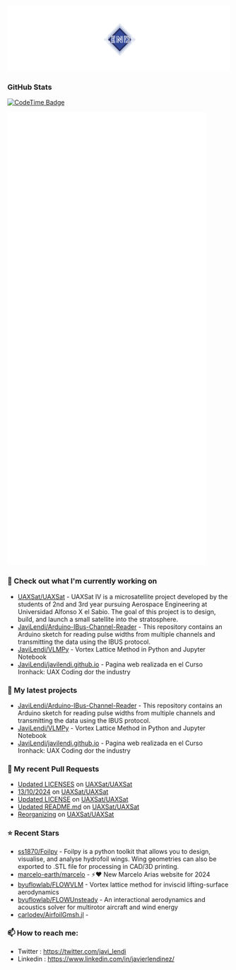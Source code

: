 <p align="center"><img src="https://github.com/JaviLendi/JaviLendi/blob/8b092c87149dd909d30b5835611e526b4a3b976d/logo.png" /></p>

### GitHub Stats

[![CodeTime Badge](https://img.shields.io/endpoint?style=for-the-badge&color=222&url=https%3A%2F%2Fapi.codetime.dev%2Fshield%3Fid%3D25485%26project%3D%26in=0)](https://codetime.dev)

<p align="left"><img src="https://raw.githubusercontent.com/JaviLendi/JaviLendi/main/github-metrics.svg" /></p>

### 👷 Check out what I'm currently working on

- [UAXSat/UAXSat](https://github.com/UAXSat/UAXSat) - UAXSat IV is a microsatellite project developed by the students of 2nd and 3rd year pursuing Aerospace Engineering at Universidad Alfonso X el Sabio. The goal of this project is to design, build, and launch a small satellite into the stratosphere.
- [JaviLendi/Arduino-IBus-Channel-Reader](https://github.com/JaviLendi/Arduino-IBus-Channel-Reader) - This repository contains an Arduino sketch for reading pulse widths from multiple channels and transmitting the data using the IBUS protocol. 
- [JaviLendi/VLMPy](https://github.com/JaviLendi/VLMPy) - Vortex Lattice Method in Python and Jupyter Notebook
- [JaviLendi/javilendi.github.io](https://github.com/JaviLendi/javilendi.github.io) - Pagina web realizada en el Curso Ironhack: UAX Coding dor the industry
### 🌱 My latest projects

- [JaviLendi/Arduino-IBus-Channel-Reader](https://github.com/JaviLendi/Arduino-IBus-Channel-Reader) - This repository contains an Arduino sketch for reading pulse widths from multiple channels and transmitting the data using the IBUS protocol. 
- [JaviLendi/VLMPy](https://github.com/JaviLendi/VLMPy) - Vortex Lattice Method in Python and Jupyter Notebook
- [JaviLendi/javilendi.github.io](https://github.com/JaviLendi/javilendi.github.io) - Pagina web realizada en el Curso Ironhack: UAX Coding dor the industry
### 🔨 My recent Pull Requests

- [Updated LICENSES](https://github.com/UAXSat/UAXSat/pull/41) on [UAXSat/UAXSat](https://github.com/UAXSat/UAXSat)
- [13/10/2024](https://github.com/UAXSat/UAXSat/pull/40) on [UAXSat/UAXSat](https://github.com/UAXSat/UAXSat)
- [Updated LICENSE](https://github.com/UAXSat/UAXSat/pull/39) on [UAXSat/UAXSat](https://github.com/UAXSat/UAXSat)
- [Updated README.md](https://github.com/UAXSat/UAXSat/pull/36) on [UAXSat/UAXSat](https://github.com/UAXSat/UAXSat)
- [Reorganizing](https://github.com/UAXSat/UAXSat/pull/32) on [UAXSat/UAXSat](https://github.com/UAXSat/UAXSat)
### ⭐ Recent Stars

- [ss1870/Foilpy](https://github.com/ss1870/Foilpy) - Foilpy is a python toolkit that allows you to design, visualise, and analyse hydrofoil wings. Wing geometries can also be exported to .STL file for processing in CAD/3D printing.
- [marcelo-earth/marcelo](https://github.com/marcelo-earth/marcelo) - ⚡️❤️ New Marcelo Arias website for 2024
- [byuflowlab/FLOWVLM](https://github.com/byuflowlab/FLOWVLM) - Vortex lattice method for inviscid lifting-surface aerodynamics
- [byuflowlab/FLOWUnsteady](https://github.com/byuflowlab/FLOWUnsteady) - An interactional aerodynamics and acoustics solver for multirotor aircraft and wind energy
- [carlodev/AirfoilGmsh.jl](https://github.com/carlodev/AirfoilGmsh.jl) - 
### 📫 How to reach me:
  - Twitter   : <https://twitter.com/javi_lendi>
  - Linkedin   : <https://www.linkedin.com/in/javierlendinez/>
